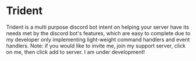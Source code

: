 # Trident

Trident is a multi purpose discord bot intent on helping your server have its needs met by the discord bot's features, which are easy to complete due to my developer only implementing light-weight command handlers and event handlers.
Note: if you would like to invite me, join my support server, click on me, then click add to server. I am under development!
